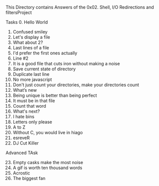 This Directory contains Answers of the 0x02. Shell, I/O Redirections and filtersProject


Tasks
0. Hello World 
1. Confused smiley 
2. Let's display a file 
3. What about 2? 
4. Last lines of a file 
5. I'd prefer the first ones actually 
6. Line #2
7. It is a good file that cuts iron without making a noise 
8. Save current state of directory 
9. Duplicate last line 
10. No more javascript 
11. Don't just count your directories, make your directories count 
12. What’s new 
13. Being unique is better than being perfect 
14. It must be in that file 
15. Count that word 
16. What's next? 
17. I hate bins
18. Letters only please 
19. A to Z 
20. Without C, you would live in hiago 
21. esreveR 
22. DJ Cut Killer




Advanced TAsk

23. Empty casks make the most noise 
24. A gif is worth ten thousand words 
25. Acrostic 
26. The biggest fan  
